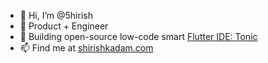 - 👋 Hi, I’m @5hirish
- 💼 Product + Engineer
- 🌱 Building open-source low-code smart [Flutter IDE: Tonic](http://github.com/5hirish/quinine)
- 📫 Find me at [shirishkadam.com](https://shirishkadam.com/)

<!---
5hirish/5hirish is a ✨ special ✨ repository because its `README.md` (this file) appears on your GitHub profile.
You can click the Preview link to take a look at your changes.
--->
